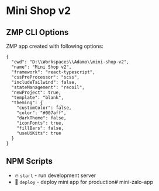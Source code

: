 # Mini Shop v2

## ZMP CLI Options

ZMP app created with following options:

```
{
  "cwd": "D:\\Workspaces\\Adamo\\mini-shop-v2",
  "name": "Mini Shop v2",
  "framework": "react-typescript",
  "cssPreProcessor": "scss",
  "includeTailwind": false,
  "stateManagement": "recoil",
  "newProject": true,
  "template": "blank",
  "theming": {
    "customColor": false,
    "color": "#007aff",
    "darkTheme": false,
    "iconFonts": true,
    "fillBars": false,
    "useUiKits": true
  }
}
```

## NPM Scripts

* 🔥 `start` - run development server
* 🙏 `deploy` - deploy mini app for production# mini-zalo-app

